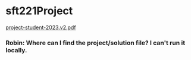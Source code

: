# sft221Project
[project-student-2023.v2.pdf](https://github.com/neoLeo123/sft221Project/files/11851141/project-student-2023.v2.pdf)

### Robin: Where can I find the project/solution file? I can't run it locally.
